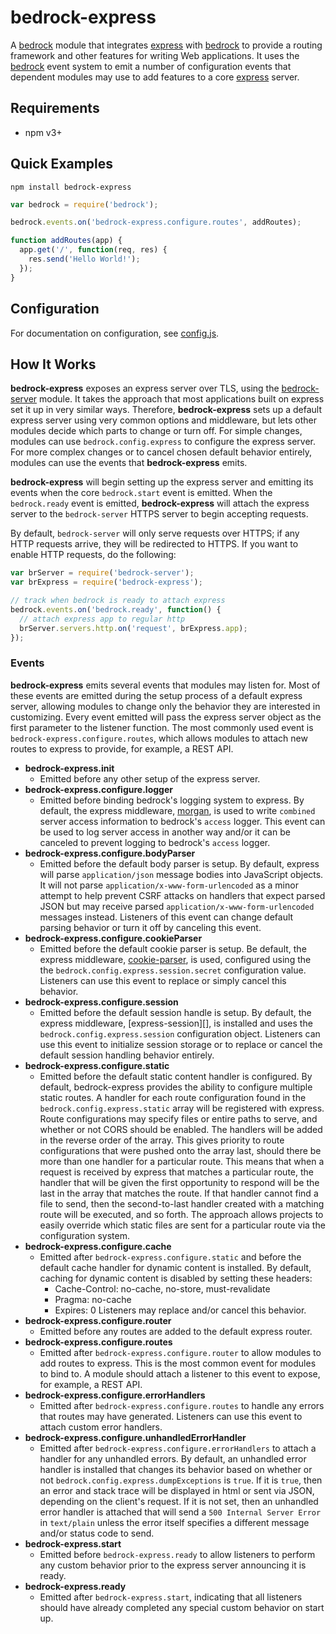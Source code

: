 # bedrock-express

A [bedrock][] module that integrates [express][] with [bedrock][] to provide
a routing framework and other features for writing Web applications. It
uses the [bedrock][] event system to emit a number of configuration
events that dependent modules may use to add features to a core [express][]
server.

## Requirements

- npm v3+

## Quick Examples

```
npm install bedrock-express
```

```js
var bedrock = require('bedrock');

bedrock.events.on('bedrock-express.configure.routes', addRoutes);

function addRoutes(app) {
  app.get('/', function(req, res) {
    res.send('Hello World!');
  });
}
```

## Configuration

For documentation on configuration, see [config.js](./lib/config.js).

## How It Works

**bedrock-express** exposes an express server over TLS, using the
[bedrock-server][] module. It takes the approach that most applications built
on express set it up in very similar ways. Therefore, **bedrock-express** sets
up a default express server using very common options and middleware, but lets
other modules decide which parts to change or turn off. For simple changes,
modules can use `bedrock.config.express` to configure the express server. For
more complex changes or to cancel chosen default behavior entirely, modules
can use the events that **bedrock-express** emits.

**bedrock-express** will begin setting up the express server and emitting its
events when the core `bedrock.start` event is emitted. When the `bedrock.ready`
event is emitted, **bedrock-express** will attach the express server to
the `bedrock-server` HTTPS server to begin accepting requests.

By default, `bedrock-server` will only serve requests over HTTPS; if any
HTTP requests arrive, they will be redirected to HTTPS. If you want to
enable HTTP requests, do the following:

```js
var brServer = require('bedrock-server');
var brExpress = require('bedrock-express');

// track when bedrock is ready to attach express
bedrock.events.on('bedrock.ready', function() {
  // attach express app to regular http
  brServer.servers.http.on('request', brExpress.app);
});
```

### Events

**bedrock-express** emits several events that modules may listen for. Most of
these events are emitted during the setup process of a default express server,
allowing modules to change only the behavior they are interested in
customizing. Every event emitted will pass the express server object as the
first parameter to the listener function. The most commonly used event is
`bedrock-express.configure.routes`, which allows modules to attach new routes
to express to provide, for example, a REST API.

- **bedrock-express.init**
  - Emitted before any other setup of the express server.
- **bedrock-express.configure.logger**
  - Emitted before binding bedrock's logging system to express. By default,
    the express middleware, [morgan][], is used to write `combined` server
    access information to bedrock's `access` logger. This event can be used to
    log server access in another way and/or it can be canceled to prevent
    logging to bedrock's `access` logger.
- **bedrock-express.configure.bodyParser**
  - Emitted before the default body parser is setup. By default, express
    will parse `application/json` message bodies into JavaScript objects. It
    will not parse `application/x-www-form-urlencoded` as a minor attempt to
    help prevent CSRF attacks on handlers that expect parsed JSON but may
    receive parsed `application/x-www-form-urlencoded` messages instead.
    Listeners of this event can change default parsing behavior or turn it off
    by canceling this event.
- **bedrock-express.configure.cookieParser**
  - Emitted before the default cookie parser is setup. Be default, the
    express middleware, [cookie-parser][], is used, configured using the
    the `bedrock.config.express.session.secret` configuration value. Listeners
    can use this event to replace or simply cancel this behavior.
- **bedrock-express.configure.session**
  - Emitted before the default session handle is setup. By default, the
    express middleware, [express-session][], is installed and uses the
    `bedrock.config.express.session` configuration object. Listeners can use
    this event to initialize session storage or to replace or cancel the
    default session handling behavior entirely.
- **bedrock-express.configure.static**
  - Emitted before the default static content handler is configured. By
    default, bedrock-express provides the ability to configure multiple
    static routes. A handler for each route configuration found in the
    `bedrock.config.express.static` array will be registered with express.
    Route configurations may specify files or entire paths to serve, and
    whether or not CORS should be enabled. The handlers will be added in the
    reverse order of the array. This gives priority to route configurations
    that were pushed onto the array last, should there be more than one handler
    for a particular route. This means that when a request is received by
    express that matches a particular route, the handler that will be given
    the first opportunity to respond will be the last in the array that matches
    the route. If that handler cannot find a file to send, then the
    second-to-last handler created with a matching route will be executed, and
    so forth. The approach allows projects to easily override which static
    files are sent for a particular route via the configuration system.
- **bedrock-express.configure.cache**
  - Emitted after `bedrock-express.configure.static` and before the default
    cache handler for dynamic content is installed. By default, caching for
    dynamic content is disabled by setting these headers:
    - Cache-Control: no-cache, no-store, must-revalidate
    - Pragma: no-cache
    - Expires: 0
    Listeners may replace and/or cancel this behavior.
- **bedrock-express.configure.router**
  - Emitted before any routes are added to the default express router.
- **bedrock-express.configure.routes**
  - Emitted after `bedrock-express.configure.router` to allow modules to
    add routes to express. This is the most common event for modules to bind
    to. A module should attach a listener to this event to expose, for example,
    a REST API.
- **bedrock-express.configure.errorHandlers**
  - Emitted after `bedrock-express.configure.routes` to handle any errors that
    routes may have generated. Listeners can use this event to attach custom
    error handlers.
- **bedrock-express.configure.unhandledErrorHandler**
  - Emitted after `bedrock-express.configure.errorHandlers` to attach a
    handler for any unhandled errors. By default, an unhandled error handler
    is installed that changes its behavior based on whether or not
    `bedrock.config.express.dumpExceptions` is `true`. If it is `true`, then an
    error and stack trace will be displayed in html or sent via JSON, depending
    on the client's request. If it is not set, then an unhandled error handler
    is attached that will send a `500 Internal Server Error` in `text/plain`
    unless the error itself specifies a different message and/or status code
    to send.
- **bedrock-express.start**
  - Emitted before `bedrock-express.ready` to allow listeners to perform any
    custom behavior prior to the express server announcing it is ready.
- **bedrock-express.ready**
  - Emitted after `bedrock-express.start`, indicating that all listeners
    should have already completed any special custom behavior on start up.


[bedrock]: https://github.com/digitalbazaar/bedrock
[bedrock-server]: https://github.com/digitalbazaar/bedrock-server
[cookie-parser]: https://github.com/expressjs/cookie-parser
[express]: https://github.com/strongloop/express
[morgan]: https://github.com/expressjs/morgan
[session]: https://github.com/expressjs/session

